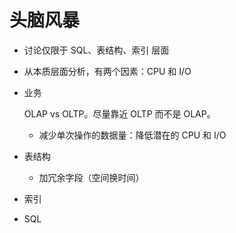# 头脑风暴

* 讨论仅限于 SQL、表结构、索引 层面

* 从本质层面分析，有两个因素：CPU 和 I/O

* 业务

    OLAP vs OLTP。尽量靠近 OLTP 而不是 OLAP。

    * 减少单次操作的数据量：降低潜在的 CPU 和 I/O

* 表结构

    * 加冗余字段（空间换时间）

* 索引

* SQL





